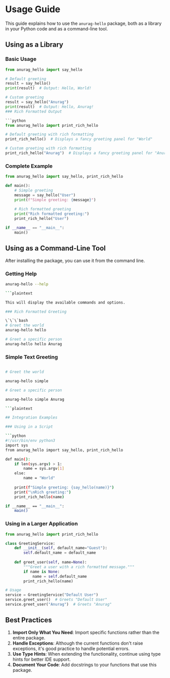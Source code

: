 # Usage Guide

This guide explains how to use the `anurag-hello` package, both as a library in your Python code and as a command-line tool.

## Using as a Library

### Basic Usage

```python
from anurag_hello import say_hello

# Default greeting
result = say_hello()
print(result)  # Output: Hello, World!

# Custom greeting
result = say_hello("Anurag")
print(result)  # Output: Hello, Anurag!
### Rich Formatted Output

```python
from anurag_hello import print_rich_hello

# Default greeting with rich formatting
print_rich_hello()  # Displays a fancy greeting panel for "World"

# Custom greeting with rich formatting
print_rich_hello("Anurag")  # Displays a fancy greeting panel for "Anurag"
```

### Complete Example

```python
from anurag_hello import say_hello, print_rich_hello

def main():
    # Simple greeting
    message = say_hello("User")
    print(f"Simple greeting: {message}")
    
    # Rich formatted greeting
    print("Rich formatted greeting:")
    print_rich_hello("User")

if __name__ == "__main__":
    main()
```

## Using as a Command-Line Tool

After installing the package, you can use it from the command line.

### Getting Help

```bash
anurag-hello --help

```plaintext

This will display the available commands and options.

### Rich Formatted Greeting

\`\`\`bash
# Greet the world
anurag-hello hello

# Greet a specific person
anurag-hello hello Anurag
```

### Simple Text Greeting

```bash

# Greet the world

anurag-hello simple

# Greet a specific person

anurag-hello simple Anurag

```plaintext

## Integration Examples

### Using in a Script

```python
#!/usr/bin/env python3
import sys
from anurag_hello import say_hello, print_rich_hello

def main():
    if len(sys.argv) > 1:
        name = sys.argv[1]
    else:
        name = "World"
    
    print(f"Simple greeting: {say_hello(name)}")
    print("\nRich greeting:")
    print_rich_hello(name)

if __name__ == "__main__":
    main()
```

### Using in a Larger Application

```python
from anurag_hello import print_rich_hello

class GreetingService:
    def __init__(self, default_name="Guest"):
        self.default_name = default_name
    
    def greet_user(self, name=None):
        """Greet a user with a rich formatted message."""
        if name is None:
            name = self.default_name
        print_rich_hello(name)

# Usage
service = GreetingService("Default User")
service.greet_user()  # Greets "Default User"
service.greet_user("Anurag")  # Greets "Anurag"
```

## Best Practices

1. **Import Only What You Need**: Import specific functions rather than the entire package.
2. **Handle Exceptions**: Although the current functions don't raise exceptions, it's good practice to handle potential errors.
3. **Use Type Hints**: When extending the functionality, continue using type hints for better IDE support.
4. **Document Your Code**: Add docstrings to your functions that use this package.
